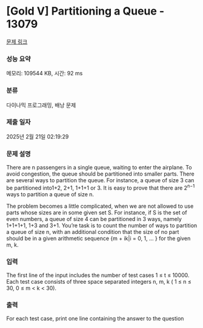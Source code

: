 # [Gold V] Partitioning a Queue - 13079 

[문제 링크](https://www.acmicpc.net/problem/13079) 

### 성능 요약

메모리: 109544 KB, 시간: 92 ms

### 분류

다이나믹 프로그래밍, 배낭 문제

### 제출 일자

2025년 2월 21일 02:19:29

### 문제 설명

<p>There are n passengers in a single queue, waiting to enter the airplane. To avoid congestion, the queue should be partitioned into smaller parts. There are several ways to partition the queue. For instance, a queue of size 3 can be partitioned into1+2, 2+1, 1+1+1 or 3. It is easy to prove that there are 2<sup>n−1</sup> ways to partition a queue of size n.</p>

<p>The problem becomes a little complicated, when we are not allowed to use parts whose sizes are in some given set S. For instance, if S is the set of even numbers, a queue of size 4 can be partitioned in 3 ways, namely 1+1+1+1, 1+3 and 3+1. You’re task is to count the number of ways to partition a queue of size n, with an additional condition that the size of no part should be in a given arithmetic sequence {m + ik|i = 0, 1, … } for the given m, k.</p>

### 입력 

 <p>The first line of the input includes the number of test cases 1 ≤ t ≤ 10000. Each test case consists of three space separated integers n, m, k ( 1 ≤ n ≤ 30, 0 ≤ m < k < 30).</p>

### 출력 

 <p>For each test case, print one line containing the answer to the question</p>


